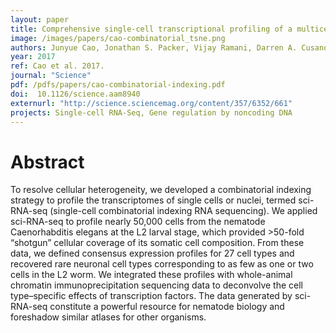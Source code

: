 ```yaml
---
layout: paper
title: Comprehensive single-cell transcriptional profiling of a multicellular organism
image: /images/papers/cao-combinatorial_tsne.png
authors: Junyue Cao, Jonathan S. Packer, Vijay Ramani, Darren A. Cusanovich, Chau Huynh, Riza Daza, Xiaojie Qiu, Choli Lee, Scott N. Furlan, Frank J. Steemers, Andrew Adey, Robert H. Waterston, Cole Trapnell, Jay Shendure
year: 2017
ref: Cao et al. 2017.
journal: "Science"
pdf: /pdfs/papers/cao-combinatorial-indexing.pdf
doi:  10.1126/science.aam8940
externurl: "http://science.sciencemag.org/content/357/6352/661"
projects: Single-cell RNA-Seq, Gene regulation by noncoding DNA
---
```


# Abstract

To resolve cellular heterogeneity, we developed a combinatorial indexing strategy to profile the transcriptomes of single cells or nuclei, termed sci-RNA-seq (single-cell combinatorial indexing RNA sequencing). We applied sci-RNA-seq to profile nearly 50,000 cells from the nematode Caenorhabditis elegans at the L2 larval stage, which provided >50-fold “shotgun” cellular coverage of its somatic cell composition. From these data, we defined consensus expression profiles for 27 cell types and recovered rare neuronal cell types corresponding to as few as one or two cells in the L2 worm. We integrated these profiles with whole-animal chromatin immunoprecipitation sequencing data to deconvolve the cell type–specific effects of transcription factors. The data generated by sci-RNA-seq constitute a powerful resource for nematode biology and foreshadow similar atlases for other organisms.
